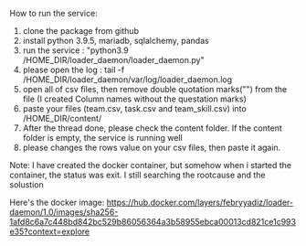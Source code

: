 How to run the service:
1. clone the package from github
2. install python 3.9.5, mariadb, sqlalchemy, pandas
3. run the service : "python3.9 /HOME_DIR/loader_daemon/loader_daemon.py"
4. please open the log : tail -f /HOME_DIR/loader_daemon/var/log/loader_daemon.log
5. open all of csv files, then remove double quotation marks("") from the file (I created Column names without the questation marks)
6. paste your files (team.csv, task.csv and team_skill.csv) into /HOME_DIR/content/
7. After the thread done, please check the content folder. If the content folder is empty, the service is running well
8. please changes the rows value on your csv files, then paste it again.



Note: I have created the docker container, but somehow when i started the container, the status was exit. I still searching the rootcause and the solustion

Here's the docker image: https://hub.docker.com/layers/febryyadiz/loader-daemon/1.0/images/sha256-1afd8c6a7c448bd842bc529b86056364a3b58955ebca00013cd821ce1c993e35?context=explore